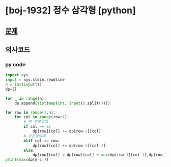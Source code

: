 # [boj-1932] 정수 삼각형 [python]

## [문제](https://www.acmicpc.net/problem/1932)

## 의사코드

### py code 

```py
import sys
input = sys.stdin.readline
n = int(input())
dp=[]

for _ in range(n):
    dp.append(list(map(int, input().split())))

for row in range(1,n):
    for col in range(row+1):
        # 맨 왼쪽일때
        if col == 0:
            dp[row][col] += dp[row-1][col]
        # 오른쪽일때
        elif col == row:
            dp[row][col] += dp[row-1][col-1]
        else:
            dp[row][col] = dp[row][col] + max(dp[row-1][col-1],dp[row-1][col])
print(max(dp[n-1]))
```
